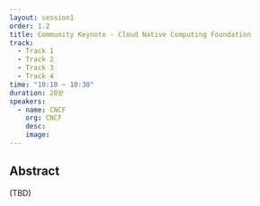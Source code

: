 ```yaml
---
layout: session1
order: 1.2
title: Community Keynote - Cloud Native Computing Foundation
track:
  - Track 1
  - Track 2
  - Track 3
  - Track 4
time: "10:10 ~ 10:30"
duration: 20분
speakers:
  - name: CNCF
    org: CNCF 
    desc: 
    image: 
---
```


## Abstract
(TBD)
